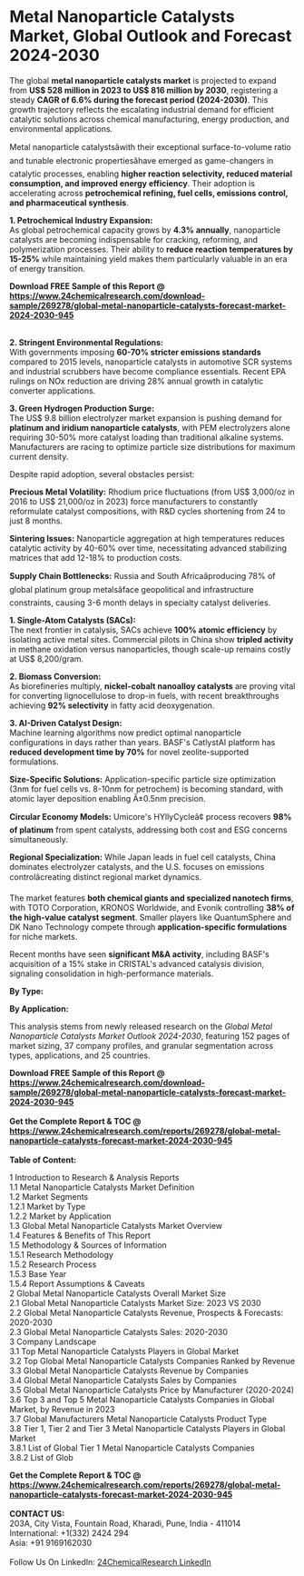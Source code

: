 <h1>Metal Nanoparticle Catalysts Market, Global Outlook and Forecast 2024-2030</h1><p>The global <strong>metal nanoparticle catalysts market</strong> is projected to expand from <strong>US$ 528 million in 2023 to US$ 816 million by 2030</strong>, registering a steady <strong>CAGR of 6.6% during the forecast period (2024-2030)</strong>. This growth trajectory reflects the escalating industrial demand for efficient catalytic solutions across chemical manufacturing, energy production, and environmental applications.</p><p>Metal nanoparticle catalystsâwith their exceptional surface-to-volume ratio and tunable electronic propertiesâhave emerged as game-changers in catalytic processes, enabling <strong>higher reaction selectivity, reduced material consumption, and improved energy efficiency</strong>. Their adoption is accelerating across <strong>petrochemical refining, fuel cells, emissions control, and pharmaceutical synthesis</strong>.</p><p><strong>1. Petrochemical Industry Expansion:</strong><br>
As global petrochemical capacity grows by <strong>4.3% annually</strong>, nanoparticle catalysts are becoming indispensable for cracking, reforming, and polymerization processes. Their ability to <strong>reduce reaction temperatures by 15-25%</strong> while maintaining yield makes them particularly valuable in an era of energy transition.</p><div><b>Download FREE Sample of this Report @ 
            <a href="https://www.24chemicalresearch.com/download-sample/269278/global-metal-nanoparticle-catalysts-forecast-market-2024-2030-945">
            https://www.24chemicalresearch.com/download-sample/269278/global-metal-nanoparticle-catalysts-forecast-market-2024-2030-945</a></b></div><br><p><strong>2. Stringent Environmental Regulations:</strong><br>
With governments imposing <strong>60-70% stricter emissions standards</strong> compared to 2015 levels, nanoparticle catalysts in automotive SCR systems and industrial scrubbers have become compliance essentials. Recent EPA rulings on NOx reduction are driving 28% annual growth in catalytic converter applications.</p><p><strong>3. Green Hydrogen Production Surge:</strong><br>
The US$ 9.8 billion electrolyzer market expansion is pushing demand for <strong>platinum and iridium nanoparticle catalysts</strong>, with PEM electrolyzers alone requiring 30-50% more catalyst loading than traditional alkaline systems. Manufacturers are racing to optimize particle size distributions for maximum current density.</p><p>Despite rapid adoption, several obstacles persist:</p><p><strong>Precious Metal Volatility:</strong> Rhodium price fluctuations (from US$ 3,000/oz in 2016 to US$ 21,000/oz in 2023) force manufacturers to constantly reformulate catalyst compositions, with R&amp;D cycles shortening from 24 to just 8 months.</p><p><strong>Sintering Issues:</strong> Nanoparticle aggregation at high temperatures reduces catalytic activity by 40-60% over time, necessitating advanced stabilizing matrices that add 12-18% to production costs.</p><p><strong>Supply Chain Bottlenecks:</strong> Russia and South Africaâproducing 78% of global platinum group metalsâface geopolitical and infrastructure constraints, causing 3-6 month delays in specialty catalyst deliveries.</p><p><strong>1. Single-Atom Catalysts (SACs):</strong><br>
The next frontier in catalysis, SACs achieve <strong>100% atomic efficiency</strong> by isolating active metal sites. Commercial pilots in China show <strong>tripled activity</strong> in methane oxidation versus nanoparticles, though scale-up remains costly at US$ 8,200/gram.</p><p><strong>2. Biomass Conversion:</strong><br>
As biorefineries multiply, <strong>nickel-cobalt nanoalloy catalysts</strong> are proving vital for converting lignocellulose to drop-in fuels, with recent breakthroughs achieving <strong>92% selectivity</strong> in fatty acid deoxygenation.</p><p><strong>3. AI-Driven Catalyst Design:</strong><br>
Machine learning algorithms now predict optimal nanoparticle configurations in days rather than years. BASF's CatlystAI platform has <strong>reduced development time by 70%</strong> for novel zeolite-supported formulations.</p><p><strong>Size-Specific Solutions:</strong> Application-specific particle size optimization (3nm for fuel cells vs. 8-10nm for petrochem) is becoming standard, with atomic layer deposition enabling Â±0.5nm precision.</p><p><strong>Circular Economy Models:</strong> Umicore's HYllyCycleâ¢ process recovers <strong>98% of platinum</strong> from spent catalysts, addressing both cost and ESG concerns simultaneously.</p><p><strong>Regional Specialization:</strong> While Japan leads in fuel cell catalysts, China dominates electrolyzer catalysts, and the U.S. focuses on emissions controlâcreating distinct regional market dynamics.</p><p>The market features <strong>both chemical giants and specialized nanotech firms</strong>, with TOTO Corporation, KRONOS Worldwide, and Evonik controlling <strong>38% of the high-value catalyst segment</strong>. Smaller players like QuantumSphere and DK Nano Technology compete through <strong>application-specific formulations</strong> for niche markets.</p><p>Recent months have seen <strong>significant M&amp;A activity</strong>, including BASF's acquisition of a 15% stake in CRISTAL's advanced catalysis division, signaling consolidation in high-performance materials.</p><p><strong>By Type:</strong></p><p><strong>By Application:</strong></p><p>This analysis stems from newly released research on the <em>Global Metal Nanoparticle Catalysts Market Outlook 2024-2030</em>, featuring 152 pages of market sizing, 37 company profiles, and granular segmentation across types, applications, and 25 countries.</p><div><b>Download FREE Sample of this Report @ 
            <a href="https://www.24chemicalresearch.com/download-sample/269278/global-metal-nanoparticle-catalysts-forecast-market-2024-2030-945">
            https://www.24chemicalresearch.com/download-sample/269278/global-metal-nanoparticle-catalysts-forecast-market-2024-2030-945</a></b></div><br><div><b>Get the Complete Report & TOC @ 
            <a href="https://www.24chemicalresearch.com/reports/269278/global-metal-nanoparticle-catalysts-forecast-market-2024-2030-945">
            https://www.24chemicalresearch.com/reports/269278/global-metal-nanoparticle-catalysts-forecast-market-2024-2030-945</a></b></div><br>
            <b>Table of Content:</b><p>1 Introduction to Research & Analysis Reports<br />
    1.1 Metal Nanoparticle Catalysts Market Definition<br />
    1.2 Market Segments<br />
        1.2.1 Market by Type<br />
        1.2.2 Market by Application<br />
    1.3 Global Metal Nanoparticle Catalysts Market Overview<br />
    1.4 Features & Benefits of This Report<br />
    1.5 Methodology & Sources of Information<br />
        1.5.1 Research Methodology<br />
        1.5.2 Research Process<br />
        1.5.3 Base Year<br />
        1.5.4 Report Assumptions & Caveats<br />
2 Global Metal Nanoparticle Catalysts Overall Market Size<br />
    2.1 Global Metal Nanoparticle Catalysts Market Size: 2023 VS 2030<br />
    2.2 Global Metal Nanoparticle Catalysts Revenue, Prospects & Forecasts: 2020-2030<br />
    2.3 Global Metal Nanoparticle Catalysts Sales: 2020-2030<br />
3 Company Landscape<br />
    3.1 Top Metal Nanoparticle Catalysts Players in Global Market<br />
    3.2 Top Global Metal Nanoparticle Catalysts Companies Ranked by Revenue<br />
    3.3 Global Metal Nanoparticle Catalysts Revenue by Companies<br />
    3.4 Global Metal Nanoparticle Catalysts Sales by Companies<br />
    3.5 Global Metal Nanoparticle Catalysts Price by Manufacturer (2020-2024)<br />
    3.6 Top 3 and Top 5 Metal Nanoparticle Catalysts Companies in Global Market, by Revenue in 2023<br />
    3.7 Global Manufacturers Metal Nanoparticle Catalysts Product Type<br />
    3.8 Tier 1, Tier 2 and Tier 3 Metal Nanoparticle Catalysts Players in Global Market<br />
        3.8.1 List of Global Tier 1 Metal Nanoparticle Catalysts Companies<br />
        3.8.2 List of Glob</p><div><b>Get the Complete Report & TOC @ 
            <a href="https://www.24chemicalresearch.com/reports/269278/global-metal-nanoparticle-catalysts-forecast-market-2024-2030-945">
            https://www.24chemicalresearch.com/reports/269278/global-metal-nanoparticle-catalysts-forecast-market-2024-2030-945</a></b></div><br><b>CONTACT US:</b><br>
            203A, City Vista, Fountain Road, Kharadi, Pune, India - 411014<br>
            International: +1(332) 2424 294<br>
            Asia: +91 9169162030 <br><br>
            Follow Us On LinkedIn: <a href="https://www.linkedin.com/company/24chemicalresearch/">24ChemicalResearch LinkedIn</a>